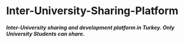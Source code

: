 # Inter-University-Sharing-Platform  
##### Inter-University sharing and development platform in Turkey. Only University Students can share.
